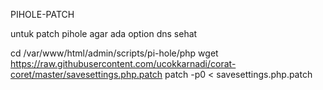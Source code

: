 PIHOLE-PATCH

untuk patch pihole agar ada option dns sehat

cd /var/www/html/admin/scripts/pi-hole/php
wget https://raw.githubusercontent.com/ucokkarnadi/corat-coret/master/savesettings.php.patch
patch -p0 < savesettings.php.patch
